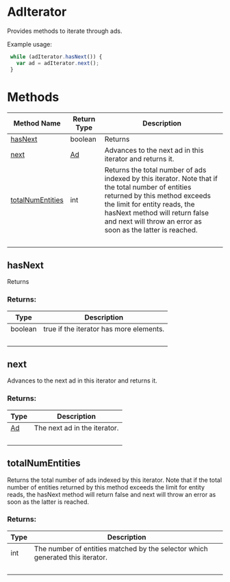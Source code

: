 # AdIterator
Provides methods to iterate through ads.

Example usage:
```javascript
 while (adIterator.hasNext()) {
   var ad = adIterator.next();
 }
```

# Methods
|Method Name|Return Type|Description|
|-|-|-
[hasNext](#hasnext)|boolean|Returns <br />
[next](#next)|[Ad](./Ad)|Advances to the next ad in this iterator and returns it.<br />
[totalNumEntities](#totalnumentities)|int|Returns the total number of ads indexed by this iterator. Note that if the total number of entities returned by this method exceeds the limit for entity reads, the hasNext method will return false and next will throw an error as soon as the latter is reached.<br />
&nbsp;|&nbsp;|&nbsp;

## <a name="hasnext"></a>hasNext
Returns 

### Returns:
|Type|Description|
|-|-
boolean|true if the iterator has more elements.
&nbsp;|&nbsp;
## <a name="next"></a>next
Advances to the next ad in this iterator and returns it.

### Returns:
|Type|Description|
|-|-
[Ad](./Ad)|The next ad in the iterator.
&nbsp;|&nbsp;
## <a name="totalnumentities"></a>totalNumEntities
Returns the total number of ads indexed by this iterator. Note that if the total number of entities returned by this method exceeds the limit for entity reads, the hasNext method will return false and next will throw an error as soon as the latter is reached.

### Returns:
|Type|Description|
|-|-
int|The number of entities matched by the selector which generated this iterator.
&nbsp;|&nbsp;
